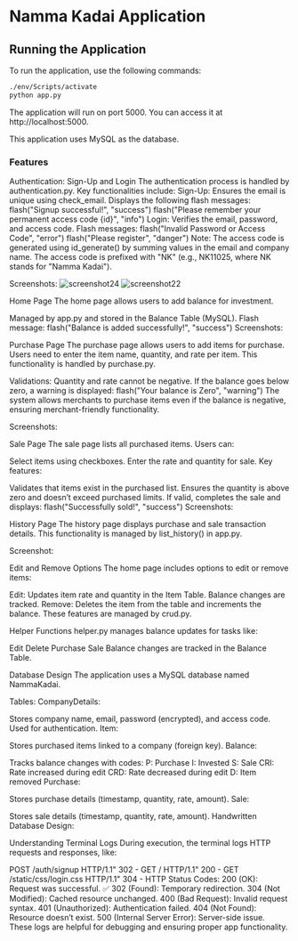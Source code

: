# Namma Kadai Application

## Running the Application

To run the application, use the following commands:

```bash
./env/Scripts/activate
python app.py
```
The application will run on port 5000. You can access it at http://localhost:5000.

This application uses MySQL as the database.

### Features
Authentication: Sign-Up and Login
The authentication process is handled by authentication.py.
Key functionalities include:
Sign-Up:
Ensures the email is unique using check_email.
Displays the following flash messages:
flash("Signup successful!", "success")
flash("Please remember your permanent access code {id}", "info")
Login:
Verifies the email, password, and access code.
Flash messages:
flash("Invalid Password or Access Code", "error")
flash("Please register", "danger")
Note:
The access code is generated using id_generate() by summing values in the email and company name.
The access code is prefixed with "NK" (e.g., NK11025, where NK stands for "Namma Kadai").

Screenshots:
![screenshot24](https://drive.google.com/file/d/1vgINmbq0x3dQ3Oa0tSVLllN3JbUF4SZp/view)
![screenshot22](https://drive.google.com/file/d/1qj_RogBHb1soFGsuLtgIJSVxYUClLjfO/view?usp=drive_link)

Home Page
The home page allows users to add balance for investment.

Managed by app.py and stored in the Balance Table (MySQL).
Flash message: flash("Balance is added successfully!", "success")
Screenshots:

Purchase Page
The purchase page allows users to add items for purchase.
Users need to enter the item name, quantity, and rate per item.
This functionality is handled by purchase.py.

Validations:
Quantity and rate cannot be negative.
If the balance goes below zero, a warning is displayed:
flash("Your balance is Zero", "warning")
The system allows merchants to purchase items even if the balance is negative, ensuring merchant-friendly functionality.

Screenshots:

Sale Page
The sale page lists all purchased items. Users can:

Select items using checkboxes.
Enter the rate and quantity for sale.
Key features:

Validates that items exist in the purchased list.
Ensures the quantity is above zero and doesn’t exceed purchased limits.
If valid, completes the sale and displays:
flash("Successfully sold!", "success")
Screenshots:

History Page
The history page displays purchase and sale transaction details.
This functionality is managed by list_history() in app.py.

Screenshot:

Edit and Remove Options
The home page includes options to edit or remove items:

Edit: Updates item rate and quantity in the Item Table.
Balance changes are tracked.
Remove: Deletes the item from the table and increments the balance.
These features are managed by crud.py.

Helper Functions
helper.py manages balance updates for tasks like:

Edit
Delete
Purchase
Sale
Balance changes are tracked in the Balance Table.

Database Design
The application uses a MySQL database named NammaKadai.

Tables:
CompanyDetails:

Stores company name, email, password (encrypted), and access code.
Used for authentication.
Item:

Stores purchased items linked to a company (foreign key).
Balance:

Tracks balance changes with codes:
P: Purchase
I: Invested
S: Sale
CRI: Rate increased during edit
CRD: Rate decreased during edit
D: Item removed
Purchase:

Stores purchase details (timestamp, quantity, rate, amount).
Sale:

Stores sale details (timestamp, quantity, rate, amount).
Handwritten Database Design:

Understanding Terminal Logs
During execution, the terminal logs HTTP requests and responses, like:

POST /auth/signup HTTP/1.1" 302 -
GET / HTTP/1.1" 200 -
GET /static/css/login.css HTTP/1.1" 304 -
HTTP Status Codes:
200 (OK): Request was successful. ✅
302 (Found): Temporary redirection.
304 (Not Modified): Cached resource unchanged.
400 (Bad Request): Invalid request syntax.
401 (Unauthorized): Authentication failed.
404 (Not Found): Resource doesn’t exist.
500 (Internal Server Error): Server-side issue.
These logs are helpful for debugging and ensuring proper app functionality. 
 
